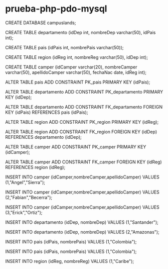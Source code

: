 # prueba-php-pdo-mysql
CREATE DATABASE campuslands;

CREATE TABLE departamento (idDep int, nombreDep varchar(50), idPais int);

CREATE TABLE pais (idPais int, nombrePais varchar(50));

CREATE TABLE region (idReg int, nombreReg varchar(50), idDep int);

CREATE TABLE camper (idCamper varchar(20), nombreCamper varchar(50), apellidoCamper varchar(50), fechaNac date, idReg int);

ALTER TABLE pais ADD CONSTRAINT PK_pais PRIMARY KEY (idPais);

ALTER TABLE departamento ADD CONSTRAINT PK_departamento PRIMARY KEY (idDep);

ALTER TABLE departamento ADD CONSTRAINT FK_departamento FOREIGN KEY (idPais) REFERENCES pais (idPais);

ALTER TABLE region ADD CONSTRAINT PK_region PRIMARY KEY (idReg);

ALTER TABLE region ADD CONSTRAINT FK_region FOREIGN KEY (idDep) REFERENCES departamento (idDep);

ALTER TABLE camper ADD CONSTRAINT PK_camper PRIMARY KEY (idCamper);

ALTER TABLE camper ADD CONSTRAINT FK_camper FOREIGN KEY (idReg) REFERENCES region (idReg);

INSERT INTO camper (idCamper,nombreCamper,apellidoCamper) VALUES (1,"Angel","Sierra");

INSERT INTO camper (idCamper,nombreCamper,apellidoCamper) VALUES (2,"Fabian","Becerra");

INSERT INTO camper (idCamper,nombreCamper,apellidoCamper) VALUES (3,"Erick","Ortiz");

INSERT INTO departamento (idDep, nombreDep) VALUES (1,"Santander");

INSERT INTO departamento (idDep, nombreDep) VALUES (2,"Amazonas");

INSERT INTO pais (idPais, nombrePais) VALUES (1,"Colombia");

INSERT INTO pais (idPais, nombrePais) VALUES (1,"Colombia");

INSERT INTO region (idReg, nombreReg) VALUES (1,"Caribe");